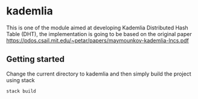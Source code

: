 # kademlia

This is one of the module aimed at developing Kademlia Distributed Hash Table (DHT), the implementation is going to be based on the original paper https://pdos.csail.mit.edu/~petar/papers/maymounkov-kademlia-lncs.pdf 

## Getting started  

Change the current directory to kademlia and then simply build the project using stack 

```
stack build
```
